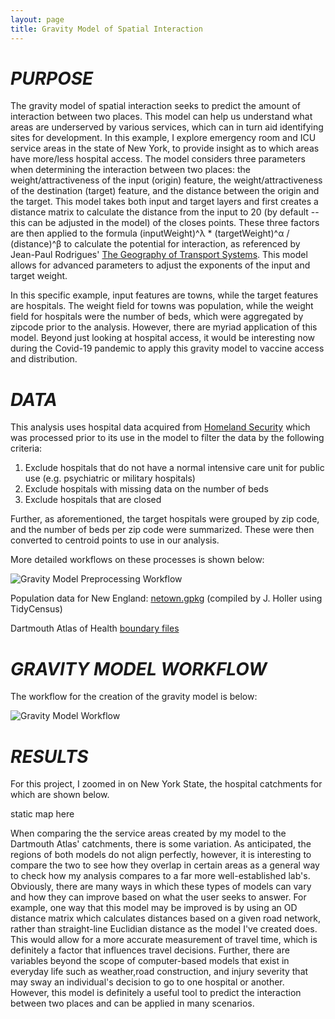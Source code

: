 ```yaml
---
layout: page
title: Gravity Model of Spatial Interaction
---
```


# *PURPOSE*

The gravity model of spatial interaction seeks to predict the amount of interaction between two places. This model can help us understand what areas are underserved by various services, which can in turn aid identifying sites for development. In this example, I explore emergency room and ICU service areas in the state of New York, to provide insight as to which areas have more/less hospital access. The model considers three parameters when determining the interaction between two places: the weight/attractiveness of the input (origin) feature, the weight/attractiveness of the destination (target) feature, and the distance between the origin and the target. This model takes both input and target layers and first creates a distance matrix to calculate the distance from the input to 20 (by default -- this can be adjusted in the model) of the closes points. These three factors are then applied to the formula (inputWeight)^λ * (targetWeight)^α / (distance)^β to calculate the potential for interaction, as referenced by Jean-Paul Rodrigues' [The Geography of Transport Systems](https://transportgeography.org/contents/methods/spatial-interactions-gravity-model/). This model allows for advanced parameters to adjust the exponents of the input and target weight.

In this specific example, input features are towns, while the target features are hospitals. The weight field for towns was population, while the weight field for hospitals were the number of beds, which were aggregated by zipcode prior to the analysis. However, there are myriad application of this model. Beyond just looking at hospital access, it would be interesting now during the Covid-19 pandemic to apply this gravity model to vaccine access and distribution. 

# *DATA*

This analysis uses hospital data acquired from [Homeland Security](https://hifld-geoplatform.opendata.arcgis.com/datasets/6ac5e325468c4cb9b905f1728d6fbf0f_0) which was processed prior to its use in the model to filter the data by the following criteria:
 1. Exclude hospitals that do not have a normal intensive care unit for public use (e.g. psychiatric or military hospitals)
 2. Exclude hospitals with missing data on the number of beds
 3. Exclude hospitals that are closed

Further, as aforementioned, the target hospitals were grouped by zip code, and the number of beds per zip code were summarized. These were then converted to centroid points to use in our analysis.

More detailed workflows on these processes is shown below:

![Gravity Model Preprocessing Workflow](https://user-images.githubusercontent.com/79551621/110568895-c2616a00-8121-11eb-9cbb-1a9c26a82cad.png)

Population data for New England: [netown.gpkg](/assets/netown.gpkg) (compiled by J. Holler using TidyCensus)

Dartmouth Atlas of Health [boundary files](https://atlasdata.dartmouth.edu/downloads/supplemental#boundaries)

# *GRAVITY MODEL WORKFLOW*

The workflow for the creation of the gravity model is below:

![Gravity Model Workflow](assets/gravitymodel)

# *RESULTS*

For this project, I zoomed in on New York State, the hospital catchments for which are shown below.

static map here

When comparing the the service areas created by my model to the Dartmouth Atlas' catchments, there is some variation. As anticipated, the regions of both models do not align perfectly, however, it is interesting to compare the two to see how they overlap in certain areas as a general way to check how my analysis compares to a far more well-established lab's. Obviously, there are many ways in which these types of models can vary and how they can improve based on what the user seeks to answer. For example, one way that this model may be improved is by using an OD distance matrix which calculates distances based on a given road network, rather than straight-line Euclidian distance as the model I've created does. This would allow for a more accurate measurement of travel time, which is definitely a factor that influences travel decisions. Further, there are variables beyond the scope of computer-based models that exist in everyday life such as weather,road construction, and injury severity that may sway an individual's decision to go to one hospital or another. However, this model is definitely a useful tool to predict the interaction between two places and can be applied in many scenarios.

